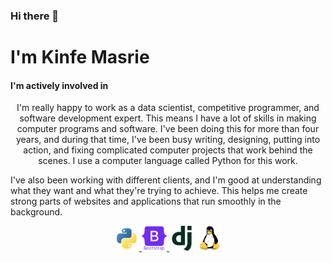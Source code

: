 ### Hi there 👋

# I'm Kinfe Masrie
<be>

#### I'm actively involved in 

<p align="center">
I'm really happy to work as a data scientist, competitive programmer, and software development expert. This means I have a lot of skills in making computer programs and software. I've been doing this for more than four years, and during that time, I've been busy writing, designing, putting into action, and fixing complicated computer projects that work behind the scenes. I use a computer language called Python for this work.

I've also been working with different clients, and I'm good at understanding what they want and what they're trying to achieve. This helps me create strong parts of websites and applications that run smoothly in the background.
</p>
<div align="center">
  <a href="https://www.python.org" rel="nofollow"> 
    <img src="https://raw.githubusercontent.com/devicons/devicon/master/icons/python/python-original.svg" alt="python" width="40" height="40" style="max-width: 100%;"> 
  </a><a href="https://getbootstrap.com" rel="nofollow"> 
    <img src="https://raw.githubusercontent.com/devicons/devicon/master/icons/bootstrap/bootstrap-plain-wordmark.svg" alt="bootstrap" width="40" height="40" style="max-width: 100%;">        </a><img src="https://github.com/devicons/devicon/raw/master/icons/django/django-plain.svg" alt="django" width="40" height="40" style="max-width: 100%;">
  <a href="https://www.linux.org/" rel="nofollow"> 
    <img src="https://raw.githubusercontent.com/devicons/devicon/master/icons/linux/linux-original.svg" alt="linux" width="40" height="40" style="max-width: 100%;"> 
  </a>
  </div>




